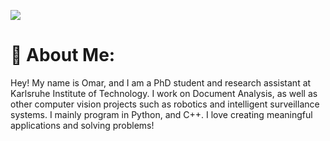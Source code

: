 [![](https://raw.githubusercontent.com/moured/moured/master/github_profile_background.gif)](linkedin.com/in/omar-moured/)<!-- If you want the template for my gif, email me! -->

# 💫 About Me:
Hey! My name is Omar, and I am a PhD student and research assistant at Karlsruhe Institute of Technology. I work on Document Analysis, as well as other computer vision projects such as robotics and intelligent surveillance systems. I mainly program in Python, and C++. I love creating meaningful applications and solving problems!


<!--
**moured/moured** is a ✨ _special_ ✨ repository because its `README.md` (this file) appears on your GitHub profile.

Here are some ideas to get you started:

- 🔭 I’m currently working on ...
- 🌱 I’m currently learning ...
- 👯 I’m looking to collaborate on ...
- 🤔 I’m looking for help with ...
- 💬 Ask me about ...
- 📫 How to reach me: ...
- 😄 Pronouns: ...
- ⚡ Fun fact: ...
-->
